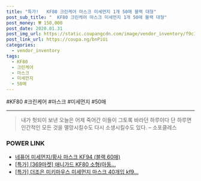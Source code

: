 ```yaml
--- 
title: "특가!   KF80 크린케어 마스크 미세먼지 1개 50매 블랙 대형" 
post_sub_title: "  KF80 크린케어 마스크 미세먼지 1개 50매 블랙 대형" 
post_money: ₩ 150,000 
post_date: 2020.01.31 
post_img_url: https://static.coupangcdn.com/image/vendor_inventory/f9c1/7553c073efa6219540b12b6d7c9746d98bc9b459079b3ff52476d30ea637.jpg 
post_link_url: https://coupa.ng/bnPiUi 
categories: 
  - vendor_inventory 
tags: 
  - KF80 
  - 크린케어 
  - 마스크 
  - 미세먼지 
  - 50매 
--- 
```

  #KF80 #크린케어 #마스크 #미세먼지 #50매 
<hr> 

> 내가 헛되이 보낸 오늘은 어제 죽어간 이들이 그토록 바라던 하루이다 단 하루면 인간적인 모든 것을 멸망시킬수도 다시 소생시킬수도 있다. – 소포클레스 


### POWER LINK

* <a href="https://blog.naver.com/santokki14/221784987562" target="_blank">네퓨어 미세먼지/황사 마스크 KF94 (블랙 60매)</a>
* <a href="https://blog.naver.com/an0733/221788879629" target="_blank">[특가] [369마켓] 애니가드 KF80 소형(아동...</a>
* <a href="https://blog.naver.com/santokki14/221789207768" target="_blank">[특가] 더조은 미키마우스 미세먼지 마스크 40개입 kf9...</a>
